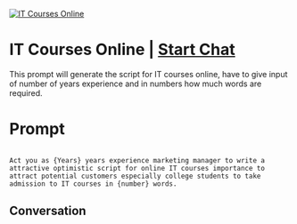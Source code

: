 
[![IT Courses Online](https://flow-prompt-covers.s3.us-west-1.amazonaws.com/icon/Impressionist/i6.png)](https://gptcall.net/chat.html?data=%7B%22contact%22%3A%7B%22id%22%3A%221KqH286HFTVgPONtUWoCy%22%2C%22flow%22%3Atrue%7D%7D)
# IT Courses Online | [Start Chat](https://gptcall.net/chat.html?data=%7B%22contact%22%3A%7B%22id%22%3A%221KqH286HFTVgPONtUWoCy%22%2C%22flow%22%3Atrue%7D%7D)
This prompt will generate the script for IT courses online, have to give input of number of years experience and in numbers how much words are required.

# Prompt

```

Act you as {Years} years experience marketing manager to write a attractive optimistic script for online IT courses importance to attract potential customers especially college students to take admission to IT courses in {number} words.
```

## Conversation




